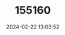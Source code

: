 ---
title: "155160"
category: "Hygophum proximum"
draft: false
date: 2024-02-22 13:03:52
languages:
  English: ["Lantern Fish", "Firefly Lanternfish"]
  Spanish; Castilian: ["Linternilla", "Pez Linterna", "Pez Linterna Cabezo"]
  Japanese: ["Tsumari-donguri-hadaka"]
---